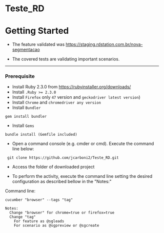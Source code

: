 # Teste_RD

Getting Started
===============

* The feature validated was https://staging.rdstation.com.br/nova-segmentacao

* The covered tests are validating important scenarios.

------------------------------------------------------------------------------

### Prerequisite

* Install Ruby 2.3.0 from https://rubyinstaller.org/downloads/
* Install `.Ruby >= 2.3.0`
* Install `Firefox` only `47` version and `geckodriver latest version`)
* Install `Chrome` and `chromedriver any version`
* Install `Bundler`
```
gem install bundler
```
* Install `Gems`
```
bundle install (Gemfile included)
```
* Open a command console (e.g. cmder or cmd). Execute the command line below:
```
 git clone https://github.com/jcarboni2/Teste_RD.git
```
* Access the folder of downloaded project

* To perform the activity, execute the command line setting the
desired configuration as described bellow in the "Notes:"

Command line:
```
cucumber "browser" --tags "tag"
```
```
Notes:
  Change "browser" for chrome=true or firefox=true
  Change "tag"
    For feature as @sgleads
    For scenario as @sgpreview or @sgcreate
```
